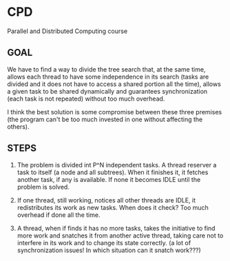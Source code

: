 # CPD
Parallel and Distributed Computing course

## GOAL
We have to find a way to divide the tree search that, at the
same time, allows each thread to have some independence in its search (tasks are
divided and it does not have to access a shared portion all the time), allows
a given task to be shared dynamically and guarantees synchronization
(each task is not repeated) without too much overhead.

I think the best solution is some compromise between these three premises
(the program can't be too much invested in one without affecting the 
others).

## STEPS
1) The problem is divided int P^N independent tasks. A thread reserver a task to
itself (a node and all subtrees). When it finishes it, it fetches another task,
if any is available. If none it becomes IDLE until the problem is solved.

2) If one thread, still working, notices all other threads are IDLE, it
redistributes its work as new tasks. When does it check? Too much overhead if
done all the time.

3) A thread, when if finds it has no more tasks, takes the initiative to find
more work and snatches it from another active thread, taking care not to
interfere in its work and to change its state correctly. (a lot of
synchronization issues! In which situation can it snatch work???)
